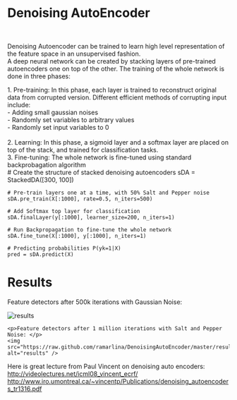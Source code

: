 Denoising AutoEncoder
=====================

<br/>

Denoising Autoencoder can be trained to learn high level representation of the feature space in an unsupervised fashion.
<br/>
A deep neural network can be created by stacking layers of pre-trained autoencoders one on top of the other.
The training of the whole network is done in three phases:
<div>
    1. Pre-training: In this phase, each layer is trained to reconstruct original data from corrupted version.  
        Different efficient methods of corrupting input include: <br/>
            - Adding small gaussian noises<br/>
            - Randomly set variables to arbitrary values<br/>
            - Randomly set input variables to 0<br/>
  <br/>
    2. Learning: In this phase, a sigmoid layer and a softmax layer are placed on top of the stack, and trained
       for classification tasks.
       <br/>
    3. Fine-tuning: The whole network is fine-tuned using standard backprobagation algorithm   
    <br/>
</div>
    # Create the structure of stacked denoising autoencoders
    sDA = StackedDA([300, 100])
    
    # Pre-train layers one at a time, with 50% Salt and Pepper noise
    sDA.pre_train(X[:1000], rate=0.5, n_iters=500)
    
    # Add Softmax top layer for classification
    sDA.finalLayer(y[:1000], learner_size=200, n_iters=1)
    
    # Run Backpropagation to fine-tune the whole network
    sDA.fine_tune(X[:1000], y[:1000], n_iters=1)
    
    # Predicting probabilities P(yk=1|X)
    pred = sDA.predict(X)



<div>
    <h1>Results</h1>
    <p>Feature detectors after 500k iterations with Gaussian Noise: </p>
    <img src="https://raw.github.com/ramarlina/DenoisingAutoEncoder/master/results/somDA_SP_500k.png" alt="results" />
    
    <p>Feature detectors after 1 million iterations with Salt and Pepper Noise: </p>
    <img src="https://raw.github.com/ramarlina/DenoisingAutoEncoder/master/results/somDA_1000k_MSE_0.2_SP.png" alt="results" />

</div>

Here is great lecture from Paul Vincent on denoising auto encoders: http://videolectures.net/icml08_vincent_ecrf/
<br/>
http://www.iro.umontreal.ca/~vincentp/Publications/denoising_autoencoders_tr1316.pdf
